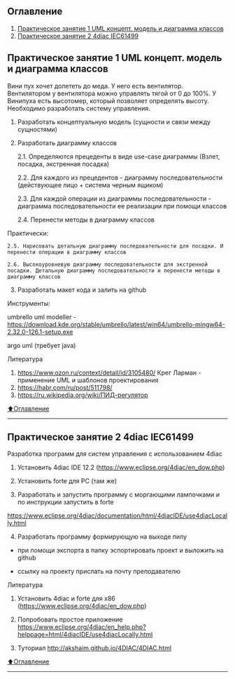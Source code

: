 ## Оглавление

1. [Практическое занятие 1 UML концепт. модель и диаграмма классов](#Практическое-занятие-1-UML-концепт.-модель-и-диаграмма-классов)
2. [Практическое занятие 2 4diac IEC61499](#Практическое-занятие-2-4diac-IEC61499)
    
## Практическое занятие 1 UML концепт. модель и диаграмма классов
Вини пух хочет долететь до меда. У него есть вентилятор. Вентилятором у вентилятора можно управлять тягой от 0 до 100%. У Винипуха есть высотомер, который позволяет определять высоту. Необходимо разработать систему управления.

1. Разработать концептуальную модель (сущности и связи между сущностями)

2. Разработать диаграмму классов

    2.1. Определяются прецеденты в виде use-case диаграммы (Взлет, посадка, экстренная посадка)

    2.2. Для каждого из прецедентов - диаграмму последовательности (действующее лицо + система черным ящиком)

    2.3. Для каждой операции из диаграммы последовательности - диаграмма последовательности ее реализации при помощи классов

    2.4. Перенести методы в диаграмму классов

Практически:

    2.5. Нарисовать детальную диаграмму последовательности для посадки. И перенести операции в диаграмму классов

    2.6. Высокоуровневую диаграмму последовательности для экстренной посадки. Детальную диаграмму последовательности и перенести методы в диаграмму классов

3. Разработать макет кода и залить на github

Инструменты:

umbrello uml modeller - https://download.kde.org/stable/umbrello/latest/win64/umbrello-mingw64-2.32.0-126.1-setup.exe

argo uml  (требует java)

Литература

1. https://www.ozon.ru/context/detail/id/3105480/
Крег Ларман - применение UML и шаблонов проектирования
2. https://habr.com/ru/post/511798/
3. https://ru.wikipedia.org/wiki/ПИД-регулятор


[:arrow_up:Оглавление](#Оглавление)
___
## Практическое занятие 2 4diac IEC61499

Разработка программ для систем управления с использованием 4diac

1. Установить 4diac IDE 12.2 (https://www.eclipse.org/4diac/en_dow.php)

2. Установить forte для PC (там же)

3. Разработать и запустить программу с моргающими лампочками и по инструкции запустить в forte

https://www.eclipse.org/4diac/documentation/html/4diacIDE/use4diacLocally.html

4. Разработать программу формирующую на выходе пилу

- при помощи экспорта в папку эспортировать проект и выложить на github

- ссылку на проекту прислать на почту преподавателю

Литература

1. Установить 4diac и forte для x86 (https://www.eclipse.org/4diac/en_dow.php)

2. Попробовать простое приложение https://www.eclipse.org/4diac/en_help.php?helppage=html/4diacIDE/use4diacLocally.html

3. Туториал http://akshaim.github.io/4DIAC/4DIAC.html

[:arrow_up:Оглавление](#Оглавление)
____
